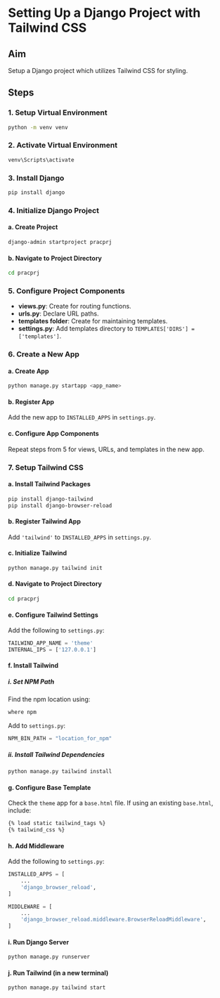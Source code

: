 # Setting Up a Django Project with Tailwind CSS

## Aim
Setup a Django project which utilizes Tailwind CSS for styling.

## Steps

### 1. Setup Virtual Environment
```bash
python -m venv venv
```

### 2. Activate Virtual Environment
```bash
venv\Scripts\activate
```

### 3. Install Django
```bash
pip install django
```

### 4. Initialize Django Project
#### a. Create Project
```bash
django-admin startproject pracprj
```

#### b. Navigate to Project Directory
```bash
cd pracprj
```

### 5. Configure Project Components
- **views.py**: Create for routing functions.
- **urls.py**: Declare URL paths.
- **templates folder**: Create for maintaining templates.
- **settings.py**: Add templates directory to `TEMPLATES['DIRS'] = ['templates']`.

### 6. Create a New App
#### a. Create App
```bash
python manage.py startapp <app_name>
```

#### b. Register App
Add the new app to `INSTALLED_APPS` in `settings.py`.

#### c. Configure App Components
Repeat steps from 5 for views, URLs, and templates in the new app.

### 7. Setup Tailwind CSS
#### a. Install Tailwind Packages
```bash
pip install django-tailwind
pip install django-browser-reload
```

#### b. Register Tailwind App
Add `'tailwind'` to `INSTALLED_APPS` in `settings.py`.

#### c. Initialize Tailwind
```bash
python manage.py tailwind init
```

#### d. Navigate to Project Directory
```bash
cd pracprj
```

#### e. Configure Tailwind Settings
Add the following to `settings.py`:
```python
TAILWIND_APP_NAME = 'theme'
INTERNAL_IPS = ['127.0.0.1']
```

#### f. Install Tailwind
##### i. Set NPM Path
Find the npm location using:
```bash
where npm
```
Add to `settings.py`:
```python
NPM_BIN_PATH = "location_for_npm"
```

##### ii. Install Tailwind Dependencies
```bash
python manage.py tailwind install
```

#### g. Configure Base Template
Check the `theme` app for a `base.html` file. If using an existing `base.html`, include:
```html
{% load static tailwind_tags %}
{% tailwind_css %}
```

#### h. Add Middleware
Add the following to `settings.py`:
```python
INSTALLED_APPS = [
    ...
    'django_browser_reload',
]

MIDDLEWARE = [
    ...
    'django_browser_reload.middleware.BrowserReloadMiddleware',
]
```

#### i. Run Django Server
```bash
python manage.py runserver
```

#### j. Run Tailwind (in a new terminal)
```bash
python manage.py tailwind start
```